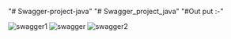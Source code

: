 "# Swagger-project-java" 
"# Swagger_project_java" 
"#Out put :-"

![swagger1](https://github.com/user-attachments/assets/63251176-e795-41f1-a6c4-1b1a55fd7f27)
![swagger](https://github.com/user-attachments/assets/5320372b-b8c4-4be2-b547-103e7e9496d1)
![swagger2](https://github.com/user-attachments/assets/c3d04691-6349-4301-974a-fee3fba1279e)


